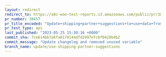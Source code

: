 ```yaml
---
layout: redirect
redirect_to: https://a8c-woo-test-reports.s3.amazonaws.com/public/pr/38457/api/index.html
pr_number: 38457
pr_title_encoded: "Update+shipping+partner+suggestions+to+use+data+from+API"
pr_test_type: api
last_published: "2023-05-25 15:30:16 +0000"
commit_sha: 7ce614bb7a6fa8170144dfd2997efc6f0428b4b2
commit_message: "Update changelog and removed unused variable"
branch_name: update/use-shipping-partner-suggestions
---
```

